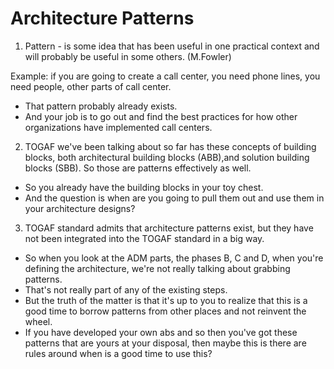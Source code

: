# Architecture Patterns
1. Pattern - is some idea that has been useful in one practical context and will probably be useful in some others. (M.Fowler)  

Example: if you are going to create a call center, you need phone lines, you need people, other parts of call center.  
- That pattern probably already exists.
- And your job is to go out and find the best practices for how other organizations have implemented call centers.

2. TOGAF we've been talking about so far has these concepts of building blocks, both architectural building blocks (ABB),and solution building blocks (SBB). So those are patterns effectively as well.
- So you already have the building blocks in your toy chest.
- And the question is when are you going to pull them out and use them in your architecture designs?

3. TOGAF standard admits that architecture patterns exist, but they have not been integrated into the TOGAF standard in a big way.
- So when you look at the ADM parts, the phases B, C and D, when you're defining the architecture, we're not really talking about grabbing patterns.
- That's not really part of any of the existing steps.
- But the truth of the matter is that it's up to you to realize that this is a good time to borrow patterns from other places and not reinvent the wheel.
- If you have developed your own abs and so then you've got these patterns that are yours at your disposal, then maybe this is there are rules around when is a good time to use this?
